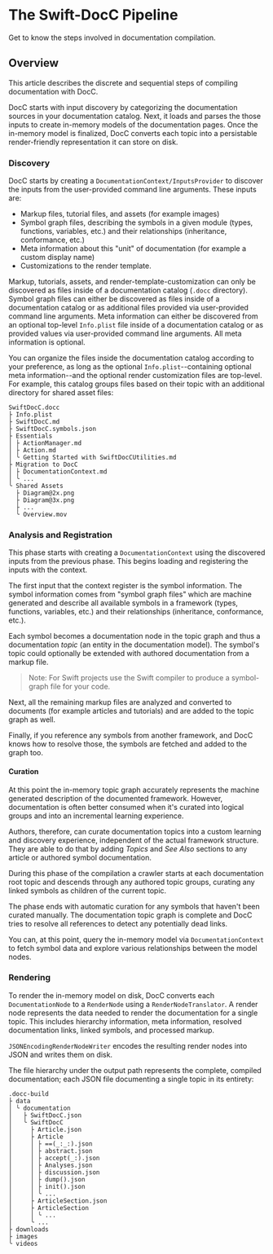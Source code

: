 # The Swift-DocC Pipeline

Get to know the steps involved in documentation compilation.

## Overview

This article describes the discrete and sequential steps of compiling documentation with DocC.

DocC starts with input discovery by categorizing the documentation sources in your documentation catalog. Next, it loads and parses the those inputs to create in-memory models of the documentation pages. Once the in-memory model is finalized, DocC converts each topic into a persistable render-friendly representation it can store on disk.

### Discovery

DocC starts by creating a ``DocumentationContext/InputsProvider`` to discover the inputs from the user-provided command line arguments. These inputs are:

 - Markup files, tutorial files, and assets (for example images)
 - Symbol graph files, describing the symbols in a given module (types, functions, variables, etc.) and their relationships (inheritance, conformance, etc.)
 - Meta information about this "unit" of documentation (for example a custom display name)
 - Customizations to the render template.

Markup, tutorials, assets, and render-template-customization can only be discovered as files inside of a documentation catalog (`.docc` directory).
Symbol graph files can either be discovered as files inside of a documentation catalog or as additional files provided via user-provided command line arguments.
Meta information can either be discovered from an optional top-level `Info.plist` file inside of a documentation catalog or as provided values via user-provided command line arguments. All meta information is optional.

You can organize the files inside the documentation catalog according to your preference, 
as long as the optional `Info.plist`--containing optional meta information--and the optional render customization files are top-level.
For example, this catalog groups files based on their topic with an additional directory for shared asset files:

```none
SwiftDocC.docc
├ Info.plist
├ SwiftDocC.md
├ SwiftDocC.symbols.json
├ Essentials
│ ├ ActionManager.md
│ ├ Action.md
│ ╰ Getting Started with SwiftDocCUtilities.md
├ Migration to DocC
│ ├ DocumentationContext.md
│ ╰ ...
╰ Shared Assets
  ├ Diagram@2x.png
  ├ Diagram@3x.png
  ├ ...
  ╰ Overview.mov
```

### Analysis and Registration

This phase starts with creating a ``DocumentationContext`` using the discovered inputs from the previous phase. 
This begins loading and registering the inputs with the context.

The first input that the context register is the symbol information. The symbol information comes from "symbol graph files" which are machine generated and describe all available symbols in a framework (types, functions, variables, etc.) and their relationships (inheritance, conformance, etc.).

Each symbol becomes a documentation node in the topic graph and thus a documentation *topic* (an entity in the documentation model). The symbol's topic could optionally be extended with authored documentation from a markup file.

> Note: For Swift projects use the Swift compiler to produce a symbol-graph file for your code.

Next, all the remaining markup files are analyzed and converted to documents (for example articles and tutorials) and are added to the topic graph as well.

Finally, if you reference any symbols from another framework, and DocC knows how to resolve those, the symbols are fetched and added to the graph too.

#### Curation

At this point the in-memory topic graph accurately represents the machine generated description of the documented framework. However, documentation is often better consumed when it's curated into logical groups and into an incremental learning experience.

Authors, therefore, can curate documentation topics into a custom learning and discovery experience, independent of the actual framework structure. They are able to do that by adding *Topics* and *See Also* sections to any article or authored symbol documentation.

During this phase of the compilation a crawler starts at each documentation root topic and descends through any authored topic groups, curating any linked symbols as children of the current topic.

The phase ends with automatic curation for any symbols that haven't been curated manually. The documentation topic graph is complete and DocC tries to resolve all references to detect any potentially dead links.

You can, at this point, query the in-memory model via ``DocumentationContext`` to fetch symbol data and explore various relationships between the model nodes.

### Rendering

To render the in-memory model on disk, DocC converts each ``DocumentationNode`` to a ``RenderNode`` using a ``RenderNodeTranslator``. A render node represents the data needed to render the documentation for a single topic. This includes hierarchy information, meta information, resolved documentation links, linked symbols, and processed markup.

`JSONEncodingRenderNodeWriter` encodes the resulting render nodes into JSON and writes them on disk.

The file hierarchy under the output path represents the complete, compiled documentation; each JSON file documenting a single topic in its entirety:

```none
.docc-build
├ data
│ ╰ documentation
│   ├ SwiftDocC.json
│   ╰ SwiftDocC
│     ├ Article.json
│     ├ Article
│     │ ├ ==(_:_:).json
│     │ ├ abstract.json
│     │ ├ accept(_:).json
│     │ ├ Analyses.json
│     │ ├ discussion.json
│     │ ├ dump().json
│     │ ├ init().json
│     │ ╰ ...
│     ├ ArticleSection.json
│     ├ ArticleSection
│     │ ╰ ...
│     ╰ ...
├ downloads
├ images
╰ videos
```

<!-- Copyright (c) 2021 Apple Inc and the Swift Project authors. All Rights Reserved. -->
